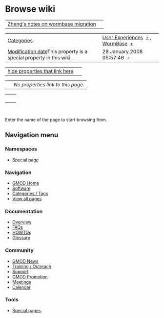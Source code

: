 



<span id="top"></span>




# <span dir="auto">Browse wiki</span>






|  |  |
|----|----|
| [Zheng's notes on wormbase migration](/wiki/Zheng%27s_notes_on_wormbase_migration "Zheng's notes on wormbase migration") |  |

|  |  |
|----|----|
| [Categories](/wiki/Special%3ACategories "Special%3ACategories") | <span class="smwb-value">[User Experiences](/wiki/Category%3AUser_Experiences "Category%3AUser Experiences")  <span class="smwsearch">[+](/wiki/Special%3ASearchByProperty/User-20Experiences "Special%3ASearchByProperty/User-20Experiences")</span></span> , <span class="smwb-value">[WormBase](/wiki/Category%3AWormBase "Category%3AWormBase")  <span class="smwsearch">[+](/wiki/Special%3ASearchByProperty/WormBase "Special%3ASearchByProperty/WormBase")</span></span> |
| <span class="smw-highlighter" data-type="1" state="inline" data-title="Property"><span class="smwbuiltin">[Modification date](/wiki/Property:Modification_date "Property:Modification date")</span><span class="smwttcontent">This property is a special property in this wiki.</span></span> | <span class="smwb-value">28 January 2008 05:57:46  <span class="smwsearch">[+](/wiki/Special%3ASearchByProperty/Modification-20date/28-20January-202008-2005:57:46 "Special%3ASearchByProperty/Modification-20date/28-20January-202008-2005:57:46")</span></span> |

<span id="smw_browse_incoming"></span>

|  |  |
|----|----|
| [hide properties that link here](/mediawiki/index.php?title=Special:Browse&offset=0&dir=out&article=Zheng%27s+notes+on+wormbase+migration)  |  |

|     |                                    |
|-----|------------------------------------|
|     | *No properties link to this page.* |

|     |     |
|-----|-----|
|     |     |

 

Enter the name of the page to start browsing from.  








## Navigation menu



### Namespaces

- <span id="ca-nstab-special">[Special
  page](/wiki/Special%3ABrowse/Zheng's_notes_on_wormbase_migration "This is a special page, you cannot edit the page itself")</span>






### Navigation



- <span id="n-GMOD-Home">[GMOD Home](/wiki/Main_Page)</span>
- <span id="n-Software">[Software](/wiki/GMOD_Components)</span>
- <span id="n-Categories-.2F-Tags">[Categories /
  Tags](/wiki/Categories)</span>
- <span id="n-View-all-pages">[View all
  pages](/wiki/Special:AllPages)</span>




### Documentation



- <span id="n-Overview">[Overview](/wiki/Overview)</span>
- <span id="n-FAQs">[FAQs](/wiki/Category%3AFAQ)</span>
- <span id="n-HOWTOs">[HOWTOs](/wiki/Category%3AHOWTO)</span>
- <span id="n-Glossary">[Glossary](/wiki/Glossary)</span>




### Community



- <span id="n-GMOD-News">[GMOD News](/wiki/GMOD_News)</span>
- <span id="n-Training-.2F-Outreach">[Training /
  Outreach](/wiki/Training_and_Outreach)</span>
- <span id="n-Support">[Support](/wiki/Support)</span>
- <span id="n-GMOD-Promotion">[GMOD
  Promotion](/wiki/GMOD_Promotion)</span>
- <span id="n-Meetings">[Meetings](/wiki/Meetings)</span>
- <span id="n-Calendar">[Calendar](/wiki/Calendar)</span>




### Tools



- <span id="t-specialpages"><a href="/wiki/Special%3ASpecialPages" accesskey="q"
  title="A list of all special pages [q]">Special pages</a></span>








<!-- -->




